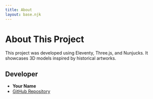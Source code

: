 ```yaml
---
title: About
layout: base.njk
---
```


# About This Project

This project was developed using Eleventy, Three.js, and Nunjucks. It showcases 3D models inspired by historical artworks.

## Developer

- **Your Name**
- [GitHub Repository](https://github.com/<your-username>/<repository-name>)
